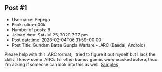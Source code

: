 ## Post #1
- Username: Pepega
- Rank: ultra-n00b
- Number of posts: 6
- Joined date: Sat Jul 25, 2020 7:37 pm
- Post datetime: 2023-02-04T06:31:59+00:00
- Post Title: Gundam Battle Gunpla Warfare - .ARC (Bandai, Android)

Please help with this .ARC format, I tried to figure it out myself but I lack the skills. 
I know some .ARCs for other bamco games were cracked before, thus I'm asking if someone can look into this as well.
[Samples](https://drive.google.com/file/d/1Q203HxytvF5a7XxPYXb6tjXkDD0jtLdg/view?usp=share_link)
